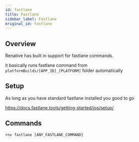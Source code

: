 ```yaml
---
id: fastlane
title: Fastlane
sidebar_label: Fastlane
original_id: fastlane
---
```


<!-- <img className="header-image" src="https://pbs.twimg.com/profile_images/571414468974739456/XtEn7sJS_400x400.png" width="50" height="50" /> -->

## Overview

Renative has built in support for fastlane commands.

it basically runs fastlane command from `platformBuilds/[APP_ID]_[PLATFORM]` folder automatically

## Setup

As long as you have standard fastlane installed you good to go

https://docs.fastlane.tools/getting-started/ios/setup/

## Commands

`rnv fastlane [ANY_FASTLANE_COMMAND]`
